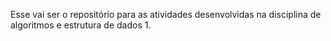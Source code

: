 Esse vai ser o repositório para as atividades desenvolvidas na disciplina de algoritmos e estrutura de dados 1.